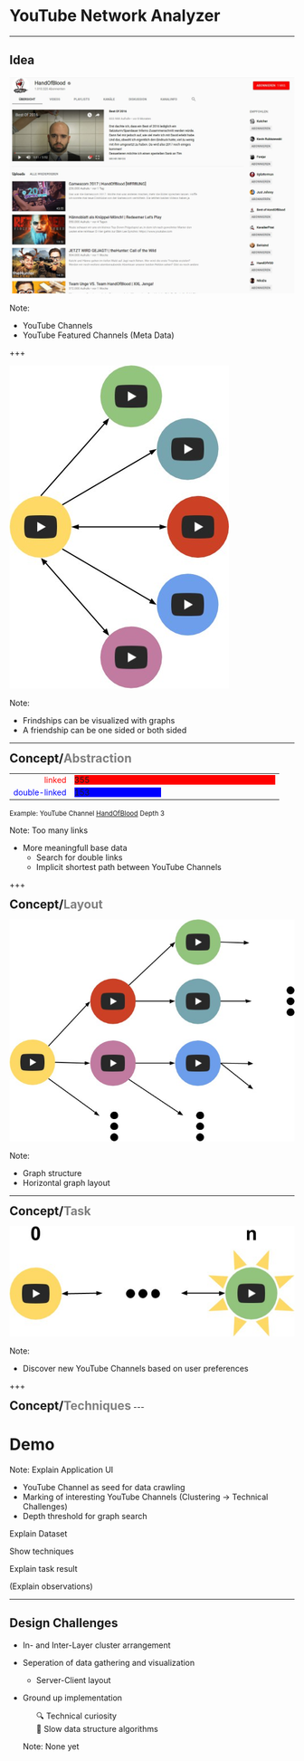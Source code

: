 # YouTube Network Analyzer
---
## Idea

<img src="assets/HoB.jpg" style="border:none;"></img>

Note:
 - YouTube Channels 
 - YouTube Featured Channels (Meta Data)

+++

<img src="assets/links.jpg" style="border:none; box-shadow:none;"></img>

Note:
- Frindships can be visualized with graphs
- A friendship can be one sided or both sided

---

<h2 style="display:inline"> Concept/</h2><h2 style="color:grey;display:inline;">Abstraction</h2>
<table style="border:none; ">
  <tr>
    <td style="text-align:right;">
      <span style="color:red;"> linked </span>
    </td>
    <td>
      <div style="width:355px; background-color:red;">
        355
      </div>
    </td>
  </tr>
  <tr>
    <td style="text-align:right;">
      <span style="color:blue;"> double-linked </span>
    </td>
    <td>
      <div style="width:153px; background-color:blue;">
        153
      </div>
    </td>
  </tr>
</table>
<small>Example: YouTube Channel <a href="https://www.youtube.com/user/HandIOfIBlood">HandOfBlood</a> Depth 3</small>

Note:
Too many links
 - More meaningfull base data
   - Search for double links
   - Implicit shortest path between YouTube Channels

+++

<h2 style="display:inline"> Concept/</h2><h2 style="color:grey;display:inline;">Layout</h2>


<img src="assets/graph_test.jpg" style="border:none; box-shadow:none;"></img>

Note:
- Graph structure
- Horizontal graph layout 

---

<h2 style="display:inline"> Concept/</h2><h2 style="color:grey;display:inline;">Task</h2>

<img src="assets/interaction.jpg" style="border:none; box-shadow:none;"></img>

Note:
- Discover new YouTube Channels based on user preferences

+++
<h2 style="display:inline"> Concept/</h2><h2 style="color:grey;display:inline;">Techniques</h2>
---

# Demo

Note:
Explain Application UI
 - YouTube Channel as seed for data crawling
 - Marking of interesting YouTube Channels (Clustering -> Technical Challenges)
 - Depth threshold for graph search
 
Explain Dataset

Show techniques

Explain task result

(Explain observations)

---

## Design Challenges

- In- and Inter-Layer cluster arrangement
- Seperation of data gathering and visualization
  - Server-Client layout
- Ground up implementation
  <ul style="list-style: none;">
    <li>🔍 Technical curiosity </li>
    <li>🐢 Slow data structure algorithms </li>
  </ul>
  
  Note:
  None yet
